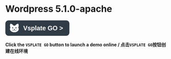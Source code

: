 # Wordpress 5.1.0-apache

<a href="https://www.vsplate.com/?docker-compose=https://github.com/vsplate/dcenvs/wordpress/5.1.0-apache"><img alt="VSPLATE GO" src="https://raw.githubusercontent.com/vsplate/images/master/vsgo_btn.png" width="200px"></a>

**Click the `VSPLATE GO` button to launch a demo online / 点击`VSPLATE GO`按钮创建在线环境**